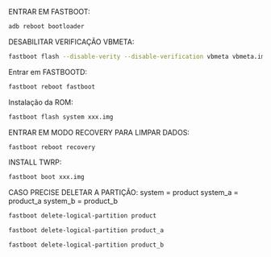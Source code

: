 ENTRAR EM FASTBOOT:

```bash
adb reboot bootloader
```

DESABILITAR VERIFICAÇÃO VBMETA:

```bash
fastboot flash --disable-verity --disable-verification vbmeta vbmeta.img
```

Entrar em FASTBOOTD:

```bash
fastboot reboot fastboot
```

Instalação da ROM:

```bash
fastboot flash system xxx.img
```

ENTRAR EM MODO RECOVERY PARA LIMPAR DADOS:

```bash
fastboot reboot recovery
```

INSTALL TWRP:

```bash
fastboot boot xxx.img
```

CASO PRECISE DELETAR A PARTIÇÃO:
system = product
system_a = product_a
system_b = product_b

```bash
fastboot delete-logical-partition product
```

```bash
fastboot delete-logical-partition product_a
```

```bash
fastboot delete-logical-partition product_b
```